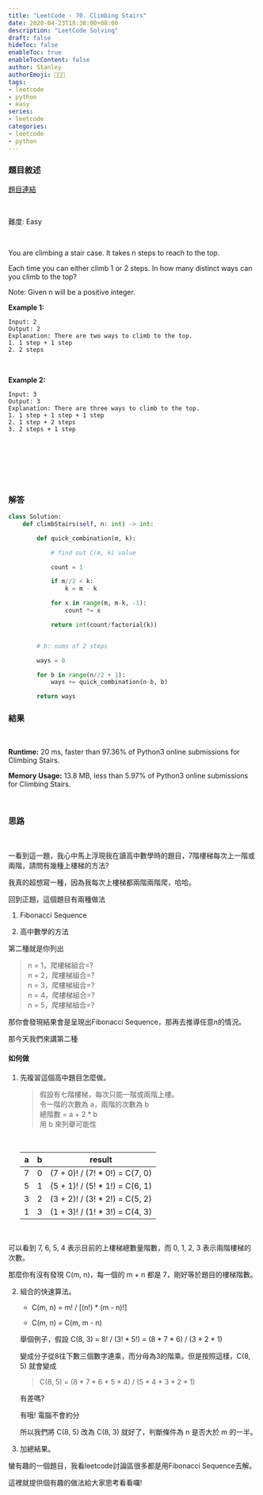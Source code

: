 ```yaml
---
title: "LeetCode - 70. Climbing Stairs"
date: 2020-04-23T18:38:00+08:00
description: "LeetCode Solving"
draft: false
hideToc: false
enableToc: true
enableTocContent: false
author: Stanley
authorEmoji: 👨🏻‍💻
tags:
- leetcode
- python
- easy
series:
- leetcode
categories:
- leetcode
- python
---
```


### 題目敘述

[題目連結](https://leetcode.com/problems/climbing-stairs/)

<br/>

難度: Easy

<br/>

You are climbing a stair case. It takes n steps to reach to the top.

Each time you can either climb 1 or 2 steps. In how many distinct ways can you climb to the top?

Note: Given n will be a positive integer.

**Example 1:**
```
Input: 2
Output: 2
Explanation: There are two ways to climb to the top.
1. 1 step + 1 step
2. 2 steps
```

<br/>

**Example 2:**
```
Input: 3
Output: 3
Explanation: There are three ways to climb to the top.
1. 1 step + 1 step + 1 step
2. 1 step + 2 steps
3. 2 steps + 1 step
```

<br/><br/><br/><br/><br/>

### 解答

```Python
class Solution:
    def climbStairs(self, n: int) -> int:

        def quick_combination(m, k):

            # find out C(m, k) value

            count = 1

            if m//2 < k:
                k = m - k

            for x in range(m, m-k, -1):
                count *= x

            return int(count/factorial(k))


        # b: nums of 2 steps

        ways = 0

        for b in range(n//2 + 1):
            ways += quick_combination(n-b, b)

        return ways
```

### 結果
<br/>

**Runtime:** 20 ms, faster than 97.36% of Python3 online submissions for Climbing Stairs.

**Memory Usage:** 13.8 MB, less than 5.97% of Python3 online submissions for Climbing Stairs.

<br/>

### 思路
<br/>

一看到這一題，我心中馬上浮現我在讀高中數學時的題目，7階樓梯每次上一階或兩階，請問有幾種上樓梯的方法?

我真的超想寫一種，因為我每次上樓梯都兩階兩階爬，哈哈。

回到正題，這個題目有兩種做法

1. Fibonacci Sequence

2. 高中數學的方法

第二種就是你列出
> n = 1，爬樓梯組合=?  
> n = 2，爬樓梯組合=?  
> n = 3，爬樓梯組合=?  
> n = 4，爬樓梯組合=?  
> n = 5，爬樓梯組合=?  

那你會發現結果會是呈現出Fibonacci Sequence，那再去推導任意n的情況。

那今天我們來講第二種

#### 如何做

1. 先複習這個高中題目怎麼做。  

   > 假設有七階樓梯，每次只能一階或兩階上樓。  
   > 令一階的次數為 a，兩階的次數為 b  
   > 總階數 = a + 2 * b  
   > 用 b 來列舉可能性

   <br/>

   |  a  |  b  | result |
   |:---:|:---:|:---:|
   |  7  |  0  |  (7 + 0)! / (7! * 0!) = C(7, 0) |
   |  5  |  1  |  (5 + 1)! / (5! * 1!) = C(6, 1) |  
   |  3  |  2  |  (3 + 2)! / (3! * 2!) = C(5, 2) |  
   |  1  |  3  |  (1 + 3)! / (1! * 3!) = C(4, 3) |

   <br/>

  可以看到 7, 6, 5, 4 表示目前的上樓梯總數量階數，而 0, 1, 2, 3 表示兩階樓梯的次數。

   那麼你有沒有發現 C(m, n)，每一個的 m + n 都是 7，剛好等於題目的樓梯階數。

2. 組合的快速算法。

   - C(m, n) = m! / [(n!) * (m - n)!]

   - C(m, n) = C(m, m - n)

   舉個例子，假設 C(8, 3) = 8! / (3! * 5!) = (8 * 7 * 6) / (3 * 2 * 1)

   變成分子從8往下數三個數字連乘，而分母為3的階乘。但是按照這樣，C(8, 5) 就會變成

   > C(8, 5) = (8 * 7 * 6 * 5 * 4) / (5 * 4 * 3 * 2 * 1)

   有差嗎?

   有哦! 電腦不會約分

   所以我們將 C(8, 5) 改為 C(8, 3) 就好了，判斷條件為 n 是否大於 m 的一半。

3. 加總結果。

蠻有趣的一個題目，我看leetcode討論區很多都是用Fibonacci Sequence去解。

這裡就提供個有趣的做法給大家思考看看囉!
